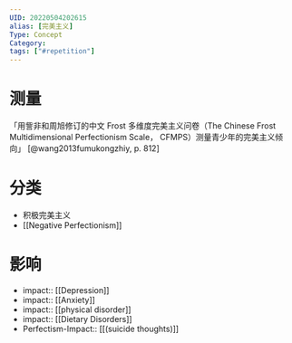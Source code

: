 ```yaml
---
UID: 20220504202615
alias: [完美主义]
Type: Concept
Category: 
tags: ["#repetition"]
---
```


# 测量

「用訾非和周旭修订的中文 Frost 多维度完美主义问卷（The Chinese Frost Multidimensional Perfectionism Scale， CFMPS）测量青少年的完美主义倾向」 [@wang2013fumukongzhiy, p. 812]

# 分类

- 积极完美主义
- [[Negative Perfectionism]]

# 影响

- impact:: [[Depression]]
- impact:: [[Anxiety]]
- impact:: [[physical disorder]]
- impact:: [[Dietary Disorders]]
- Perfectism-Impact:: [[(suicide thoughts)]]
